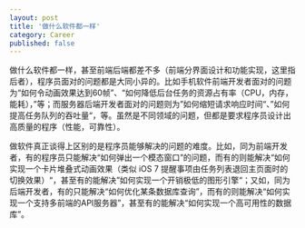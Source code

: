```yaml
---
layout: post
title: '做什么软件都一样'
category: Career
published: false
---
```



做什么软件都一样，甚至前端后端都差不多（前端分界面设计和功能实现，这里指后者），程序员面对的问题都是大同小异的。比如手机软件前端开发者面对的问题为“如何令动画效果达到60帧”、“如何降低后台任务的资源占有率（CPU，内存，能耗），”等；而服务器后端开发者面对的问题则为”如何缩短请求响应时间“、”如何提高任务队列的吞吐量“，等。虽然是不同领域的问题，但都是要求程序员设计出高质量的程序（性能，可靠性）。

做软件真正谈得上区别的是程序员能够解决的问题的难度。比如，同为前端开发者，有的程序员只能解决“如何弹出一个模态窗口”的问题，而有的则能解决“如何实现一个卡片堆叠式动画效果（类似 iOS 7 提醒事项由任务列表退回主页面时的切换效果）“，甚至有的能解决”如何实现一个开销极低的图形引擎“；又如，同为后端开发者，有的只能解决“如何优化某条数据库查询”，而有的则能解决“如何实现一个支持多前端的API服务器”，甚至有的能解决“如何实现一个高可用性的数据库”。

